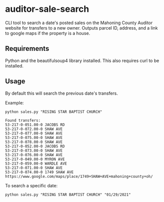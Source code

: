 # auditor-sale-search
CLI tool to search a date's posted sales on the Mahoning County Auditor website for transfers to a new owner. Outputs parcel ID, address, and a link to google maps if the property is a house.


## Requirements
Python and the beautifulsoup4 library installed. This also requires curl to be installed.

## Usage
By default this will search the previous date's transfers.

Example:
```
python sales.py "RISING STAR BAPTIST CHURCH"

Found transfers:
53-217-0-051.00-0 JACOBS RD
53-217-0-072.00-0 SHAW AVE
53-217-0-077.00-0 SHAW AVE
53-217-0-075.00-0 SHAW AVE
53-217-0-078.00-0 SHAW AVE
53-217-0-052.00-0 JACOBS RD
53-217-0-073.00-0 SHAW AVE
53-217-0-076.00-0 SHAW AVE
53-217-0-049.00-0 MYRON AVE
53-217-0-059.00-0 WARDLE AVE
53-217-0-071.00-0 SHAW AVE
53-217-0-074.00-0 1749 SHAW AVE https://www.google.com/maps/place/1749+SHAW+AVE+mahoning+county+oh/
```

To search a specific date:
```
python sales.py "RISING STAR BAPTIST CHURCH" "01/29/2021"
```
